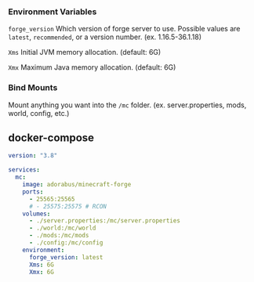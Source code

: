 ### Environment Variables
`forge_version` Which version of forge server to use. Possible values are `latest`, `recommended`, or a version number. (ex. 1.16.5-36.1.18)

`Xms` Initial JVM memory allocation. (default: 6G)

`Xmx` Maximum Java memory allocation. (default: 6G)

### Bind Mounts
Mount anything you want into the `/mc` folder. (ex. server.properties, mods, world, config, etc.)

## docker-compose
```yml
version: "3.8"

services:
  mc:
    image: adorabus/minecraft-forge
    ports:
      - 25565:25565
      # - 25575:25575 # RCON
    volumes:
      - ./server.properties:/mc/server.properties
      - ./world:/mc/world
      - ./mods:/mc/mods
      - ./config:/mc/config
    environment:
      forge_version: latest
      Xms: 6G
      Xmx: 6G
```
